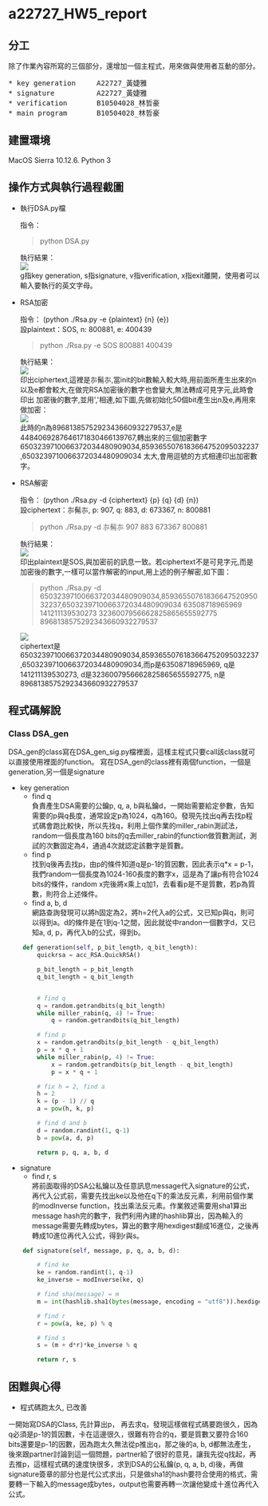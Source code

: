 # a22727_HW5_report 
## 分工
除了作業內容所寫的三個部分，還增加一個主程式，用來做與使用者互動的部分。  
<pre>
* key generation     A22727_黃婕雅
* signature          A22727_黃婕雅  
* verification       B10504028_林哲豪  
* main program       B10504028_林哲豪 
</pre>  

## 建置環境  
MacOS Sierra 10.12.6. Python 3  

## 操作方式與執行過程截圖
* 執行DSA.py檔  

  指令：
  > python DSA.py  
  
  執行結果：  
  ![](https://imgur.com/ECxvXRZ)  
  g指key generation, s指signature, v指verification, x指exit離開，使用者可以輸入要執行的英文字母。  
  
* RSA加密  

  指令： (python ./Rsa.py -e {plaintext} {n} {e})  
         設plaintext：SOS, n: 800881, e: 400439  
  > python ./Rsa.py -e SOS 800881 400439    
  
  執行結果：  
  ![](https://i.imgur.com/vdz7dwh.png)  
  印出ciphertext,這裡是㝳髵㝳,當init的bit數輸入較大時,用前面所產生出來的n以及e都會較大,在做完RSA加密後的數字也會變大,無法轉成可見字元,此時會印出
  加密後的數字,並用','相連,如下圖,先做初始化50個bit產生出n及e,再用來做加密：  
  ![](https://i.imgur.com/1OJTtI6.png)  
  此時的n為8968138575292343660932279537,e是4484069287646171830466139767,轉出來的三個加密數字6503239710066372034480909034,8593655076183664752095032237,6503239710066372034480909034
  太大,會用逗號的方式相連印出加密數字。  
  
* RSA解密  

  指令： (python ./Rsa.py -d {ciphertext} {p} {q} {d} {n})  
  設ciphertext：㝳髵㝳, p: 907, q: 883, d: 673367, n: 800881  
  > python ./Rsa.py -d 㝳髵㝳 907 883 673367 800881  
  
  執行結果：  
  ![](https://i.imgur.com/jerXjDI.png)  
  印出plaintext是SOS,與加密前的訊息一致。若ciphertext不是可見字元,而是加密後的數字,一樣可以當作解密的input,用上述的例子解密,如下圖： 
  
  > python ./Rsa.py -d 6503239710066372034480909034,8593655076183664752095032237,6503239710066372034480909034 63508718965969 141211139530273 3236007956662825865655592775 8968138575292343660932279537
  
  ![](https://i.imgur.com/RkrAb5v.png)   
  ciphertext是6503239710066372034480909034,8593655076183664752095032237,6503239710066372034480909034,而p是63508718965969, q是141211139530273, d是3236007956662825865655592775, n是8968138575292343660932279537
  
## 程式碼解說  

### Class DSA_gen    

DSA_gen的class寫在DSA_gen_sig.py檔裡面，這樣主程式只要call該class就可以直接使用裡面的function。 寫在DSA_gen的class裡有兩個function，一個是generation,另一個是signature

* key generation  
	* find q  
負責產生DSA需要的公鑰p, q, a, b與私鑰d，一開始需要給定參數，告知需要的p與q長度，通常設定p為1024，q為160。發現先找出q再去找p程式碼會跑比較快，所以先找q，利用上個作業的miller_rabin測試法，random一個長度為160 bits的q去miller_rabin的function做質數測試，測試的次數固定為4，通過4次就認定該數字是質數。  
	* find p   
	找到q後再去找p，由p的條件知道q是p-1的質因數，因此表示q*x = p-1，我們random一個長度為1024-160長度的數字x，這是為了讓p有符合1024 bits的條件，random x完後將x乘上q加1，去看看p是不是質數，若p為質數，則符合上述條件。  
    * find a, b, d  
	網路查詢發現可以將h固定為2，將h=2代入a的公式，又已知p與q，則可以得到a。d的條件是在1到q-1之間，因此就從中randon一個數字d，又已知a, d, p，再代入b的公式，得到b。

```python
    def generation(self, p_bit_length, q_bit_length):
        quickrsa = acc_RSA.QuickRSA()

        p_bit_length = p_bit_length
        q_bit_length = q_bit_length


        # find q
        q = random.getrandbits(q_bit_length)
        while miller_rabin(q, 4) != True:
            q = random.getrandbits(q_bit_length)

        # find p
        x = random.getrandbits(p_bit_length - q_bit_length)
        p = x * q + 1
        while miller_rabin(p, 4) != True:
            x = random.getrandbits(p_bit_length - q_bit_length)
            p = x * q + 1

        # fix h = 2, find a
        h = 2
        k = (p - 1) // q
        a = pow(h, k, p) 

        # find d and b
        d = random.randint(1, q-1)
        b = pow(a, d, p)

        return p, q, a, b, d
```  

* signature        
	* find r, s   
將前面取得的DSA公私鑰以及任意訊息message代入signature的公式，再代入公式前，需要先找出ke以及他在q下的乘法反元素，利用前個作業的modInverse function，找出乘法反元素。作業敘述需要用sha1算出message hash完的數字，我們利用內建的hashlib算出，因為輸入的message需要先轉成bytes，算出的數字用hexdigest翻成16進位，之後再轉成10進位再代入公式，得到r與s。

```python
    def signature(self, message, p, q, a, b, d):

        # find ke
        ke = random.randint(1, q-1)
        ke_inverse = modInverse(ke, q)

        # find sha(message) = m
        m = int(hashlib.sha1(bytes(message, encoding = "utf8")).hexdigest(), 16)

        # find r
        r = pow(a, ke, p) % q

        # find s
        s = (m + d*r)*ke_inverse % q

        return r, s
```

## 困難與心得  
  * 程式碼跑太久, 已改善  
  
  一開始寫DSA的Class, 先計算出p， 再去求q，發現這樣做程式碼要跑很久，因為q必須是p-1的質因數，卡在這邊很久，很難有符合的q，要是質數又要符合160 bits還要是p-1的因數，因為跑太久無法從p推出q，那之後的a, b, d都無法產生，後來跟partner討論到這一個問題，partner給了很好的意見，讓我先從q找起，再去推p，這樣程式碼的速度快很多，求到DSA的公私鑰(p, q, a, b, d)後，再做signature簽章的部分也是代公式求出，只是做sha1的hash要符合使用的格式，需要轉一下輸入的message成bytes，output也需要再轉一次讓他變成十進位再代入公式。
 
